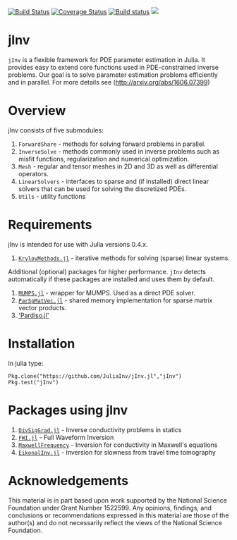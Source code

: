 [![Build Status](https://travis-ci.org/JuliaInv/jInv.jl.svg?branch=master)](https://travis-ci.org/JuliaInv/jInv.jl) 
[![Coverage Status](https://coveralls.io/repos/github/JuliaInv/jInv.jl/badge.svg?branch=master)](https://coveralls.io/github/JuliaInv/jInv.jl?branch=master)
[![Build status](https://ci.appveyor.com/api/projects/status/0pxgtmm08b0w6wgh?svg=true)](https://ci.appveyor.com/project/JuliaInv/jinv-jl-81lel)
[![](https://img.shields.io/badge/docs-latest-blue.svg)](https://JuliaInv.github.io/jInv.jl/latest)

# jInv

`jInv` is a flexible framework for PDE parameter estimation in Julia. It provides easy to extend core functions used in PDE-constrained inverse problems.
Our goal is to solve parameter estimation problems efficiently and in parallel. For more details see (http://arxiv.org/abs/1606.07399)

# Overview

jInv consists of five submodules:

1. `ForwardShare` - methods for solving forward problems in parallel.
2. `InverseSolve` - methods commonly used in inverse problems such as misfit functions, regularization and numerical optimization. 
3. `Mesh` - regular and tensor meshes in 2D and 3D as well as differential operators.
4. `LinearSolvers` - interfaces to sparse and (if installed) direct linear solvers that can be used for solving the discretized PDEs.
5. `Utils` - utility functions

# Requirements

jInv is intended for use with Julia versions 0.4.x.

1. [`KrylovMethods.jl`](https://github.com/lruthotto/KrylovMethods.jl)  - iterative methods for solving (sparse) linear systems. 

Additional (optional) packages for higher performance. `jInv` detects automatically if these packages are installed and uses them by default.

1. [`MUMPS.jl`](https://github.com/JuliaSparse/MUMPS.jl) - wrapper for MUMPS. Used as a direct PDE solver. 
2. [`ParSpMatVec.jl`](https://github.com/lruthotto/ParSpMatVec.jl) - shared memory implementation for sparse matrix vector products.
3. ['Pardiso.jl'](https://github.com/JuliaSparse/Pardiso.jl) 

# Installation

In julia type:
```
Pkg.clone("https://github.com/JuliaInv/jInv.jl","jInv")
Pkg.test("jInv")
```

# Packages using jInv

1. [`DivSigGrad.jl`](https://github.com/JuliaInv/DivSigGrad.jl) - Inverse conductivity problems in statics
2. [`FWI.jl`](https://github.com/JuliaInv/FWI.jl) - Full Waveform Inversion
3. [`MaxwellFrequency`](https://github.com/JuliaInv/MaxwellFrequency) - Inversion for conductivity in Maxwell's equations
4. [`EikonalInv.jl`](https://github.com/JuliaInv/EikonalInv.jl) - Inversion for slowness from travel time tomography 

# Acknowledgements

This material is in part based upon work supported by the National Science Foundation under Grant Number 1522599. Any opinions, findings, and conclusions or recommendations expressed in this material are those of the author(s) and do not necessarily reflect the views of the National Science Foundation.
